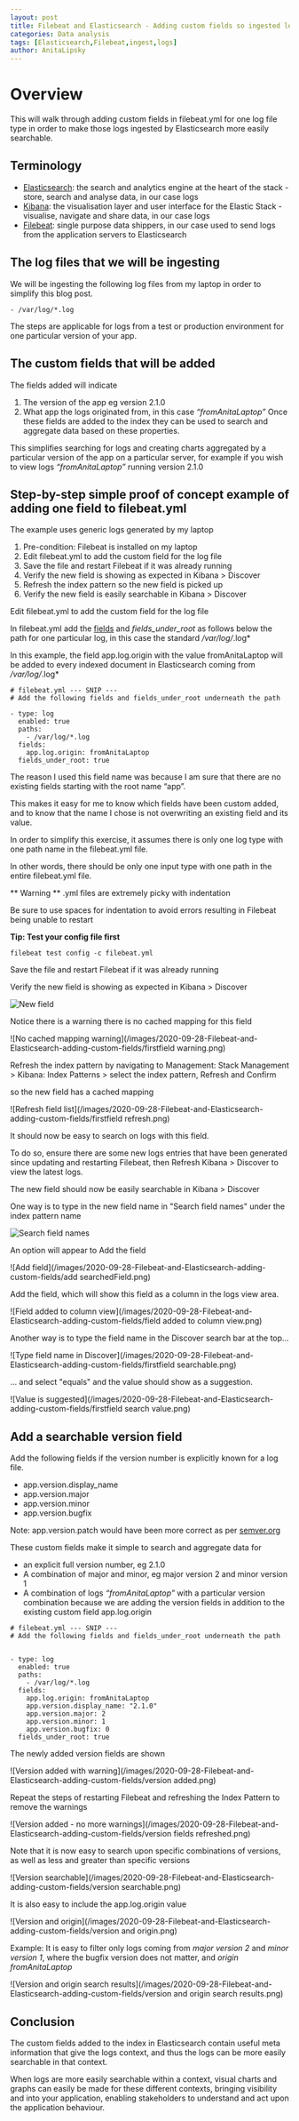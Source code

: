 ```yaml
---
layout: post
title: Filebeat and Elasticsearch - Adding custom fields so ingested logs are more easily searchable
categories: Data analysis
tags: [Elasticsearch,Filebeat,ingest,logs]
author: AnitaLipsky 
---
```


# Overview
This will walk through adding custom fields in filebeat.yml for one log file type in order to make those logs ingested by Elasticsearch more easily searchable.

## Terminology
* [Elasticsearch](https://www.elastic.co/elasticsearch/): the search and analytics engine at the heart of the stack - store, search and analyse data, in our case logs
* [Kibana](https://www.elastic.co/kibana): the visualisation layer and user interface for the Elastic Stack - visualise, navigate and share data, in our case logs
* [Filebeat](https://www.elastic.co/beats/filebeat): single purpose data shippers, in our case used to send logs from the application servers to Elasticsearch


## The log files that we will be ingesting


We will be ingesting the following log files from my laptop in order to simplify this blog post.

```
- /var/log/*.log
```

The steps are applicable for logs from a test or production environment for one particular version of your app.


## The custom fields that will be added


The fields added will indicate

1. The version of the app eg version 2.1.0
2. What app the logs originated from, in this case *“fromAnitaLaptop”*
Once these fields are added to the index they can be used to search and aggregate data based on these properties.

This simplifies searching for logs and creating charts aggregated by a particular version of the app on a particular server, for example if you wish to view logs *“fromAnitaLaptop”* running version 2.1.0



## Step-by-step simple proof of concept example of adding one field to filebeat.yml


The example uses generic logs generated by my laptop



1. Pre-condition: Filebeat is installed on my laptop
2. Edit filebeat.yml to add the custom field for the log file
3. Save the file and restart Filebeat if it was already running
4. Verify the new field is showing as expected in Kibana > Discover
5. Refresh the index pattern so the new field is picked up
6. Verify the new field is easily searchable in Kibana > Discover


Edit filebeat.yml to add the custom field for the log file



In filebeat.yml add the [fields](https://www.elastic.co/guide/en/beats/filebeat/current/filebeat-input-log.html#filebeat-input-log-fields) and *fields_under_root* as follows below the path for one particular log, in this case the standard */var/log/*.log*

In this example, the field app.log.origin with the value fromAnitaLaptop will be added to every indexed document in Elasticsearch coming from */var/log/*.log*


```
# filebeat.yml --- SNIP ---
# Add the following fields and fields_under_root underneath the path

- type: log
  enabled: true
  paths:
    - /var/log/*.log
  fields:
    app.log.origin: fromAnitaLaptop
  fields_under_root: true
```

The reason I used this field name was because I am sure that there are no existing fields starting with the root name “app”.

This makes it easy for me to know which fields have been custom added, and to know that the name I chose is not overwriting an existing field and its value.


In order to simplify this exercise, it assumes there is only one log type with one path name in the filebeat.yml file.

In other words, there should be only one input type with one path in the entire filebeat.yml file.

<aside class="warning">
** Warning **
.yml files are extremely picky with indentation

Be sure to use spaces for indentation to avoid errors resulting in Filebeat being unable to restart

**Tip: Test your config file first**
</aside>

```
filebeat test config -c filebeat.yml
```

Save the file and restart Filebeat if it was already running

Verify the new field is showing as expected in Kibana > Discover

![New field](/images/2020-09-28-Filebeat-and-Elasticsearch-adding-custom-fields/firstfield.png)


Notice there is a warning there is no cached mapping for this field

![No cached mapping warning](/images/2020-09-28-Filebeat-and-Elasticsearch-adding-custom-fields/firstfield warning.png)


Refresh the index pattern by navigating to Management: Stack Management > Kibana: Index Patterns > select the index pattern, Refresh and Confirm

so the new field has a cached mapping

![Refresh field list](/images/2020-09-28-Filebeat-and-Elasticsearch-adding-custom-fields/firstfield refresh.png)

It should now be easy to search on logs with this field.

To do so, ensure there are some new logs entries that have been generated since updating and restarting Filebeat, then Refresh Kibana > Discover to view the latest logs.

The new field should now be easily searchable in Kibana > Discover

One way is to type in the new field name in "Search field names" under the index pattern name

![Search field names](/images/2020-09-28-Filebeat-and-Elasticsearch-adding-custom-fields/searchFields-leftside.png)


An option will appear to Add the field

![Add field](/images/2020-09-28-Filebeat-and-Elasticsearch-adding-custom-fields/add searchedField.png)


Add the field, which will show this field as a column in the logs view area.

![Field added to column view](/images/2020-09-28-Filebeat-and-Elasticsearch-adding-custom-fields/field added to column view.png)



Another way is to type the field name in the Discover search bar at the top...


![Type field name in Discover](/images/2020-09-28-Filebeat-and-Elasticsearch-adding-custom-fields/firstfield searchable.png)


… and select "equals" and the value should show as a suggestion.


![Value is suggested](/images/2020-09-28-Filebeat-and-Elasticsearch-adding-custom-fields/firstfield search value.png)


## Add a searchable version field


Add the following fields if the version number is explicitly known for a log file.

* app.version.display_name
* app.version.major
* app.version.minor
* app.version.bugfix


Note: app.version.patch would have been more correct as per [semver.org](https://semver.org/ )



These custom fields make it simple to search and aggregate data for

* an explicit full version number, eg 2.1.0
* A combination of major and minor, eg major version 2 and minor version 1
* A combination of logs *“fromAnitaLaptop”* with a particular version combination because we are adding the version fields in addition to the existing custom field app.log.origin


```
# filebeat.yml --- SNIP ---
# Add the following fields and fields_under_root underneath the path


- type: log
  enabled: true
  paths:
    - /var/log/*.log
  fields:
    app.log.origin: fromAnitaLaptop
    app.version.display_name: "2.1.0"
    app.version.major: 2
    app.version.minor: 1
    app.version.bugfix: 0
  fields_under_root: true
```

The newly added version fields are shown


![Version added with warning](/images/2020-09-28-Filebeat-and-Elasticsearch-adding-custom-fields/version added.png)




Repeat the steps of restarting Filebeat and refreshing the Index Pattern to remove the warnings

![Version added - no more warnings](/images/2020-09-28-Filebeat-and-Elasticsearch-adding-custom-fields/version fields refreshed.png)





Note that it is now easy to search upon specific combinations of versions, as well as less and greater than specific versions

![Version searchable](/images/2020-09-28-Filebeat-and-Elasticsearch-adding-custom-fields/version searchable.png)





It is also easy to include the app.log.origin value


![Version and origin](/images/2020-09-28-Filebeat-and-Elasticsearch-adding-custom-fields/version and origin.png)




Example: It is easy to filter only logs coming from *major version 2* and *minor version 1*, where the bugfix version does not matter, and *origin fromAnitaLaptop*

![Version and origin search results](/images/2020-09-28-Filebeat-and-Elasticsearch-adding-custom-fields/version and origin search results.png)



## Conclusion


The custom fields added to the index in Elasticsearch contain useful meta information that give the logs context, and thus the logs can be more easily searchable in that context.

When logs are more easily searchable within a context, visual charts and graphs can easily be made for these different contexts, bringing visibility and into your application, enabling stakeholders to understand and act upon the application behaviour.